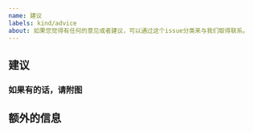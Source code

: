```yaml
---
name: 建议
labels: kind/advice
about: 如果您觉得有任何的意见或者建议，可以通过这个issue分类来与我们取得联系。
---
```


## 建议

### 如果有的话，请附图

## 额外的信息
